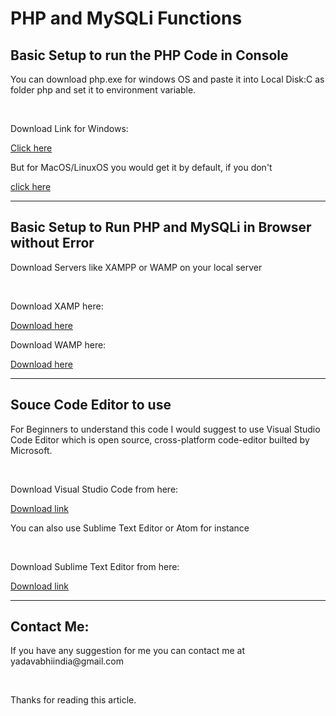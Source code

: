 # PHP and MySQLi Functions
<h2>Basic Setup to run the PHP Code in Console</h2>
<p>You can download php.exe for windows OS and paste it into Local Disk:C as folder php and set it to environment variable.</p>
<br>
<p>Download Link for Windows:</p> <a href="https://windows.php.net/downloads/releases/php-7.4.8-nts-Win32-vc15-x64.zip">Click here</a>
<br>
<p>But for MacOS/LinuxOS you would get it by default, if you don't</p> <a href="https://www.php.net/distributions/php-7.4.7.tar.gz">click here</a>
<hr>
<h2>Basic Setup to Run PHP and MySQLi in Browser without Error</h2>
<p>Download Servers like XAMPP or WAMP on your local server</p>
<br>
<p>Download XAMP here:</p> <a href="https://www.apachefriends.org/download.html">Download here</a>
<br>
<p>Download WAMP here:</p> <a href="https://bitnami.com/stack/wamp/installer">Download here</a>
<hr>
<h2>Souce Code Editor to use</h2>
<p>For Beginners to understand this code I would suggest to use Visual Studio Code Editor which is open source, cross-platform code-editor builted by Microsoft.</p>
<br>
<p>Download Visual Studio Code from here: </p><a href="https://code.visualstudio.com">Download link</a>
<br>
<p>You can also use Sublime Text Editor or Atom for instance</p>
<br>
<p>Download Sublime Text Editor from here: </p><a href="https://www.sublimetext.com/3">Download link</a>
<hr>
<h2>Contact Me:</h2>
<p>If you have any suggestion for me you can contact me at yadavabhiindia@gmail.com</p>
<br>
<p>Thanks for reading this article.</p>

